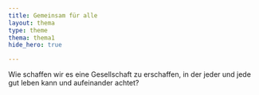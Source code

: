 ```yaml
---
title: Gemeinsam für alle
layout: thema
type: theme
thema: thema1
hide_hero: true

---
```


Wie schaffen wir es eine Gesellschaft zu erschaffen, in der jeder und jede gut leben kann und aufeinander achtet?
